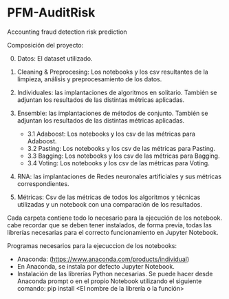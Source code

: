 # PFM-AuditRisk
Accounting fraud detection risk prediction

Composición del proyecto: 

0. Datos: El dataset utilizado.

1. Cleaning & Preprocesing: Los notebooks y los csv resultantes de la limpieza, análisis y preprocesamiento de los datos. 

2. Individuales: las implantaciones de algoritmos en solitario. También se adjuntan los resultados de las distintas métricas aplicadas. 

3. Ensemble: las implantaciones de métodos de conjunto. También se adjuntan los resultados de las distintas métricas aplicadas.

      - 3.1 Adaboost: Los notebooks y los csv de las métricas para Adaboost.
      - 3.2 Pasting: Los notebooks y los csv de las métricas para Pasting.
      - 3.3 Bagging: Los notebooks y los csv de las métricas para Bagging.
      - 3.4 Voting: Los notebooks y los csv de las métricas para Voting.

5. RNA: las implantaciones de Redes neuronales artificiales y sus métricas correspondientes. 

6. Métricas: Csv de las métricas de todos los algoritmos y técnicas utilizadas y un notebook con una comparación de los resultados.

Cada carpeta contiene todo lo necesario para la ejecución de los notebook. cabe recordar que se deben tener instalados, de forma previa, todas las librerías necesarias para el correcto funcionamiento en Jupyter Notebook.

Programas necesarios para la ejecuccion de los notebooks: 
-	Anaconda: (https://www.anaconda.com/products/individual)
-	En Anaconda, se instala por defecto Jupyter Notebook.
-	Instalación de las librerías Python necesarias. Se puede hacer desde Anaconda prompt o en el propio Notebook utilizando el siguiente comando: pip install <El nombre de la librería o la función>
